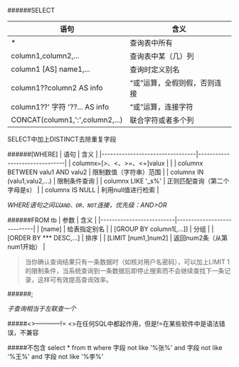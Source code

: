 ######SELECT

|               语句              |             含义             |
|---------------------------------|------------------------------|
| *                               | 查询表中所有                 |
| column1,column2,...             | 查询表中某（几）列           |
| column1 [AS] name1,...          | 查询时定义别名               |
| column1??column2 AS info        | “或”运算，全假则假，否则连接 |
| column1??' 字符 '??... AS info  | “或”运算，连接字符           |
| CONCAT(column1,':',column2,...) | 联合字符或者多个列           |

SELECT中加上DISTINCT去除重复字段

######[WHERE]
|               语句              |              含义             |
|---------------------------------|-------------------------------|
| columnx=[>、<、>=、<=]valux     |                               |
| columnx BETWEEN valu1 AND valu2 | 限制数值（字符串）范围        |
| columnx IN (valu1,valu2,...)    | 限制条件查询                  |
| columnx LIKE '_s%'              | 正则匹配查询（第二个字母是s） |
| columnx IS NULL                 | 利用null值进行检索            |

*WHERE语句之间以`AND、OR、NOT`连接，优先级：AND>OR*

######FROM tb
|           参数           |            含义            |
|--------------------------|----------------------------|
| [name]                   | 给表指定别名               |
| [GROUP BY column1[,...]] | 分组                       |
| [ORDER BY *** DESC,...]  | 排序                       |
| [LIMIT [num1,]num2]      | 返回num2条（从第num1开始） |

>当你确认查询结果只有一条数据时（如核对用户名密码），可以加上LIMIT 1的限制条件，当系统查询到一条数据后即停止搜索而不会继续查找下一条记录，这样可有效提高查询效率。

######;

*子查询相当于左联查一个*


#####<>————!=
<>在任何SQL中都起作用，但是!=在某些软件中是语法错误，不兼容

#####不包含
select * from tt where 字段 not like '%张%'  and 字段 not like '%王%' and 字段 not like '%李%'